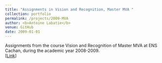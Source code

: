 ```yaml
---
title: "Assignments in Vision and Recognition, Master MVA "
collection: portfolio
permalink: /projects/2009-MVA
author: <b>Antoine Labatie</b>
venue: GitHub
date: 2009-01-01
---
```


Assignments from the course Vision and Recognition of Master MVA at ENS Cachan, during the academic year 2008-2009.<br>
[[Link](https://github.com/alabatie/Vision-Recognition)]
<br>
<br>
